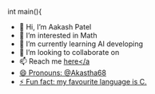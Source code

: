 int main(){
- 👋 Hi, I’m Aakash Patel
- 👀 I’m interested in Math
- 🌱 I’m currently learning AI developing 
- 💞️ I’m looking to collaborate on 
- 📫 Reach me <a href="htpps://www.superficialak.line.pm">here</a
- 😄 Pronouns: @Akastha68
- ⚡ Fun fact: my favourite language is C.

<!---
Akastha68/Akastha68 is a ✨ special ✨ repository because its `README.md` (this file) appears on your GitHub profile.
You can click the Preview link to take a look at your changes.
--->
